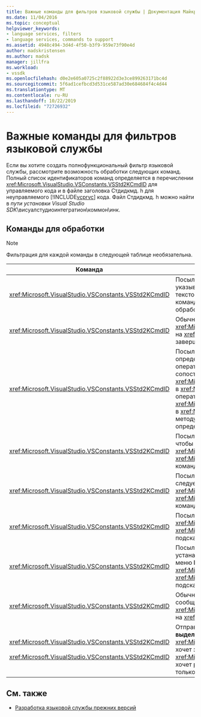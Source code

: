 ```yaml
---
title: Важные команды для фильтров языковой службы | Документация Майкрософт
ms.date: 11/04/2016
ms.topic: conceptual
helpviewer_keywords:
- language services, filters
- language services, commands to support
ms.assetid: 4948c494-3d4d-4f50-b3f9-959e73f90e4d
author: madskristensen
ms.author: madsk
manager: jillfra
ms.workload:
- vssdk
ms.openlocfilehash: d0e2e605a0725c2f88922d3e3ce899263171bc4d
ms.sourcegitcommit: 5f6ad1cefbcd3d531ce587ad30e684684f4c4d44
ms.translationtype: MT
ms.contentlocale: ru-RU
ms.lasthandoff: 10/22/2019
ms.locfileid: "72726932"
---
```

# <a name="important-commands-for-language-service-filters"></a>Важные команды для фильтров языковой службы
Если вы хотите создать полнофункциональный фильтр языковой службы, рассмотрите возможность обработки следующих команд. Полный список идентификаторов команд определяется в перечислении <xref:Microsoft.VisualStudio.VSConstants.VSStd2KCmdID> для управляемого кода и в файле заголовка Стдидкмд. h для неуправляемого [!INCLUDE[vcprvc](../../code-quality/includes/vcprvc_md.md)] кода. Файл Стдидкмд. h можно найти в *пути установки Visual Studio SDK*\висуалстудиоинтегратион\коммон\инк.

## <a name="commands-to-handle"></a>Команды для обработки

> [!NOTE]
> Фильтрация для каждой команды в следующей таблице необязательна.

|Команда|Описание|
|-------------|-----------------|
|<xref:Microsoft.VisualStudio.VSConstants.VSStd2KCmdID>|Посылается, когда пользователь щелкает правой кнопкой мыши. Эта команда указывает, что пора указать контекстное меню. Если эта команда не обрабатывается, текстовый редактор предоставляет контекстное меню по умолчанию без каких-либо команд, зависящих от языка. Чтобы включить в это меню собственные команды, обработайте команду и откройте контекстное меню самостоятельно.|
|<xref:Microsoft.VisualStudio.VSConstants.VSStd2KCmdID>|Обычно отправляется, когда пользователь вводит CTRL + J. Вызовите метод <xref:Microsoft.VisualStudio.TextManager.Interop.IVsTextView.UpdateCompletionStatus%2A> на <xref:Microsoft.VisualStudio.TextManager.Interop.IVsTextView>, чтобы отобразить поле завершения инструкции.|
|<xref:Microsoft.VisualStudio.VSConstants.VSStd2KCmdID>|Посылается, когда пользователь вводит символ. Отслеживайте эту команду, чтобы определить, когда был введен символ триггера и что необходимо для завершения операторов, советов по методам и текстовых маркеров, таких как выделение цветом, сопоставление фигурных скобок и маркеры ошибок. Вызовите метод <xref:Microsoft.VisualStudio.TextManager.Interop.IVsTextView.UpdateCompletionStatus%2A> в <xref:Microsoft.VisualStudio.TextManager.Interop.IVsTextView> для завершения операторов и метод <xref:Microsoft.VisualStudio.TextManager.Interop.IVsMethodTipWindow.SetMethodData%2A> в <xref:Microsoft.VisualStudio.TextManager.Interop.IVsMethodTipWindow> для советов по методу. Для поддержки текстовых маркеров Отслеживайте эту команду, чтобы определить, требуется ли обновление маркеров в типизированном символе.|
|<xref:Microsoft.VisualStudio.VSConstants.VSStd2KCmdID>|Посылается, когда пользователь вводит клавишу ВВОД. Отслеживайте эту команду, чтобы определить, когда следует отклонять окно подсказки метода, вызвав метод <xref:Microsoft.VisualStudio.TextManager.Interop.IVsMethodData.OnDismiss%2A> на <xref:Microsoft.VisualStudio.TextManager.Interop.IVsMethodData>. По умолчанию эта команда обрабатывается в текстовом представлении.|
|<xref:Microsoft.VisualStudio.VSConstants.VSStd2KCmdID>|Посылается, когда пользователь вводит ключ Backspace. Монитор определяет, когда следует отклонять окно подсказки метода путем вызова метода <xref:Microsoft.VisualStudio.TextManager.Interop.IVsMethodData.OnDismiss%2A> в <xref:Microsoft.VisualStudio.TextManager.Interop.IVsMethodData>. По умолчанию эта команда обрабатывается в текстовом представлении.|
|<xref:Microsoft.VisualStudio.VSConstants.VSStd2KCmdID>|Посылается из меню или с помощью сочетания клавиш. Вызовите метод <xref:Microsoft.VisualStudio.TextManager.Interop.IVsTextView.UpdateTipWindow%2A> на <xref:Microsoft.VisualStudio.TextManager.Interop.IVsTextView>, чтобы обновить окно подсказки с помощью сведений о параметре.|
|<xref:Microsoft.VisualStudio.VSConstants.VSStd2KCmdID>|Посылается, когда пользователь наводит указатель мыши на переменную или устанавливает курсор на переменную и выбирает **краткие сведения** из **IntelliSense** в меню **Правка** . Возвращайте тип переменной в подсказке, вызвав метод <xref:Microsoft.VisualStudio.TextManager.Interop.IVsTextView.UpdateTipWindow%2A> в <xref:Microsoft.VisualStudio.TextManager.Interop.IVsTextView>. Если отладка активна, подсказка также должна показывать значение переменной.|
|<xref:Microsoft.VisualStudio.VSConstants.VSStd2KCmdID>|Обычно отправляется, когда пользователь вводит CTRL + ПРОБЕЛ. Эта команда сообщает языковой службе о необходимости вызова метода <xref:Microsoft.VisualStudio.TextManager.Interop.IVsTextView.UpdateCompletionStatus%2A> на <xref:Microsoft.VisualStudio.TextManager.Interop.IVsTextView>.|
|<xref:Microsoft.VisualStudio.VSConstants.VSStd2KCmdID><br /><br /> <xref:Microsoft.VisualStudio.VSConstants.VSStd2KCmdID>|Отправляется из меню, как правило, **Выбор комментариев** или **раскомментировать выделенный фрагмент** из **расширенного** меню **Правка** . <xref:Microsoft.VisualStudio.VSConstants.VSStd2KCmdID> указывает, что пользователь хочет закомментировать выделенный текст.  <xref:Microsoft.VisualStudio.VSConstants.VSStd2KCmdID> указывает, что пользователь хочет раскомментировать выделенный текст. Эти команды могут быть реализованы только языковой службой.|

## <a name="see-also"></a>См. также
- [Разработка языковой службы прежних версий](../../extensibility/internals/developing-a-legacy-language-service.md)
